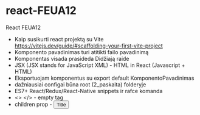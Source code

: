 # react-FEUA12

React FEUA12

- Kaip susikurti react projektą su Vite https://vitejs.dev/guide/#scaffolding-your-first-vite-project <br/>
- Komponento pavadinimas turi atitikti failo pavadinimą <br/>
- Komponentas visada prasideda Didžiają raide <br/>
- JSX (JSX stands for JavaScript XML) - HTML in React (Javascript + HTML) <br/>
- Eksportuojam komponentus su export default KomponentoPavadinimas <br/>
- dažniausiai configai būna root (2_paskaita) folderyje <br/>
- ES7+ React/Redux/React-Native snippets ir rafce komanda <br/>
- <> </> - empty tag <br/>
- children prop - <Button>Title</Button> <br/>
